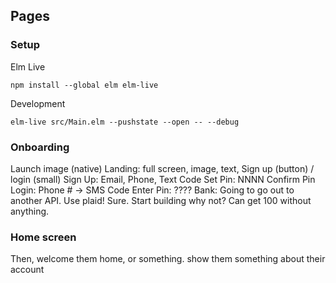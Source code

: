 Pages
-----


### Setup

Elm Live

    npm install --global elm elm-live

Development

    elm-live src/Main.elm --pushstate --open -- --debug

### Onboarding

Launch image (native)
Landing: full screen, image, text, Sign up (button) / login (small)
Sign Up: Email, Phone, Text Code
  Set Pin: NNNN
  Confirm Pin
Login: Phone # -> SMS Code
  Enter Pin: ????
Bank: Going to go out to another API. Use plaid! Sure. Start building why not? Can get 100 without anything.


### Home screen

Then, welcome them home, or something. show them something about their account


